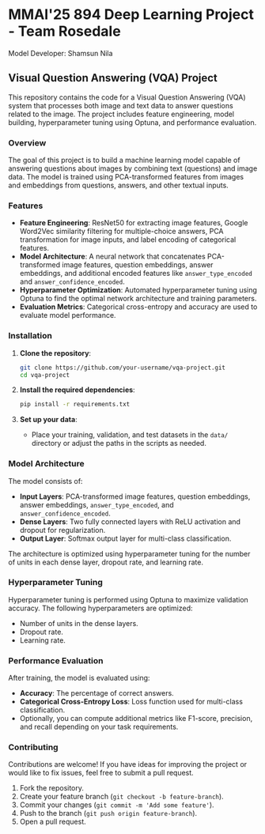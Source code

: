 # MMAI'25 894 Deep Learning Project - Team Rosedale
Model Developer: Shamsun Nila 

## Visual Question Answering (VQA) Project

This repository contains the code for a Visual Question Answering (VQA) system that processes both image and text data to answer questions related to the image. The project includes feature engineering, model building, hyperparameter tuning using Optuna, and performance evaluation.

### Overview
The goal of this project is to build a machine learning model capable of answering questions about images by combining text (questions) and image data. The model is trained using PCA-transformed features from images and embeddings from questions, answers, and other textual inputs.

### Features
- **Feature Engineering**: ResNet50 for extracting image features, Google Word2Vec similarity filtering for multiple-choice answers, PCA transformation for image inputs, and label encoding of categorical features.
- **Model Architecture**: A neural network that concatenates PCA-transformed image features, question embeddings, answer embeddings, and additional encoded features like `answer_type_encoded` and `answer_confidence_encoded`.
- **Hyperparameter Optimization**: Automated hyperparameter tuning using Optuna to find the optimal network architecture and training parameters.
- **Evaluation Metrics**: Categorical cross-entropy and accuracy are used to evaluate model performance.

### Installation

1. **Clone the repository**:
   ```bash
   git clone https://github.com/your-username/vqa-project.git
   cd vqa-project
   ```

2. **Install the required dependencies**:
   ```bash
   pip install -r requirements.txt
   ```

3. **Set up your data**:
   - Place your training, validation, and test datasets in the `data/` directory or adjust the paths in the scripts as needed.


### Model Architecture

The model consists of:
- **Input Layers**: PCA-transformed image features, question embeddings, answer embeddings, `answer_type_encoded`, and `answer_confidence_encoded`.
- **Dense Layers**: Two fully connected layers with ReLU activation and dropout for regularization.
- **Output Layer**: Softmax output layer for multi-class classification.

The architecture is optimized using hyperparameter tuning for the number of units in each dense layer, dropout rate, and learning rate.

### Hyperparameter Tuning

Hyperparameter tuning is performed using Optuna to maximize validation accuracy. The following hyperparameters are optimized:
- Number of units in the dense layers.
- Dropout rate.
- Learning rate.

### Performance Evaluation

After training, the model is evaluated using:
- **Accuracy**: The percentage of correct answers.
- **Categorical Cross-Entropy Loss**: Loss function used for multi-class classification.
- Optionally, you can compute additional metrics like F1-score, precision, and recall depending on your task requirements.

### Contributing

Contributions are welcome! If you have ideas for improving the project or would like to fix issues, feel free to submit a pull request.

1. Fork the repository.
2. Create your feature branch (`git checkout -b feature-branch`).
3. Commit your changes (`git commit -m 'Add some feature'`).
4. Push to the branch (`git push origin feature-branch`).
5. Open a pull request.
